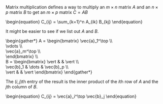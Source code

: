 Matrix multiplication defines a way to multiply an $m\times n$ matrix $A$ and an $n \times p$ matrix $B$ to get an $m \times p$ matrix $C=AB$

\begin{equation}
C\_{ij} = \sum_{k=1}^n A_{ik} B_{kj}
\end{equation}

It might be easier to see if we list out $A$ and $B$.

\begin{gather\*}
A = \begin{bmatrix}
    \vec{a}_1^\top \\\\\
    \vdots \\\\\
    \vec{a}_m^\top \\\\\
\end{bmatrix} \\\\\
B = \begin{bmatrix}
    \vert &  & \vert \\\\\
    \vec{b}_1   & \dots & \vec{b}_p   \\\\\
    \vert &  & \vert
\end{bmatrix}
\end{gather\*}

The $(i,j)$th entry of the result is the inner product of the $i$th row of $A$ and the $j$th column of $B$.

\begin{equation}
C\_{ij} =  \vec{a}_i^\top \vec{b}_j
\end{equation}